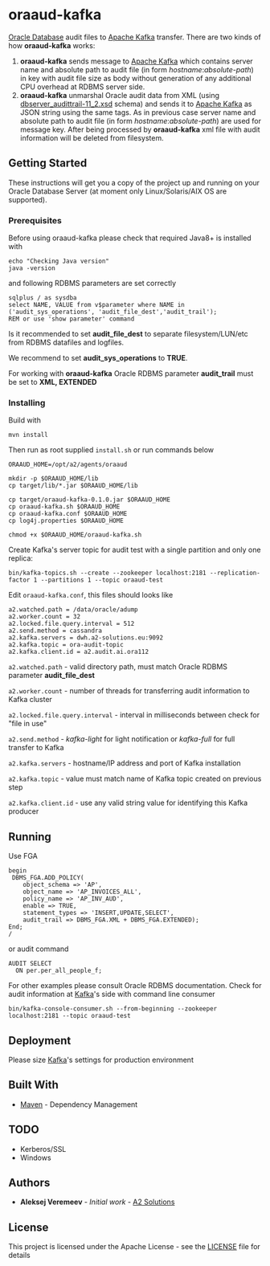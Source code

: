 # oraaud-kafka

[Oracle Database](https://www.oracle.com/database/index.html) audit files to [Apache Kafka](http://kafka.apache.org/) transfer. 
There are two kinds of how **oraaud-kafka** works:
1. **oraaud-kafka** sends message to [Apache Kafka](http://kafka.apache.org/) which contains server name and absolute path to audit file (in form _hostname_:_absolute-path_) in key with audit file size as body without generation of any additional CPU overhead at RDBMS server side.
2. **oraaud-kafka** unmarshal Oracle audit data from XML (using [dbserver_audittrail-11_2.xsd](http://www.oracle.com/webfolder/technetwork/oracleas/schema/dbserver_audittrail-11_2.xsd) schema) and sends it to [Apache Kafka](http://kafka.apache.org/) as JSON string using the same tags. As in previous case server name and absolute path to audit file (in form _hostname_:_absolute-path_) are used for message key. After being processed by **oraaud-kafka** xml file with audit information will be deleted from filesystem.

## Getting Started

These instructions will get you a copy of the project up and running on your Oracle Database Server (at moment only Linux/Solaris/AIX OS are supported).

### Prerequisites

Before using oraaud-kafka please check that required Java8+ is installed with

```
echo "Checking Java version"
java -version
```
and following RDBMS parameters are set correctly

```
sqlplus / as sysdba
select NAME, VALUE from v$parameter where NAME in ('audit_sys_operations', 'audit_file_dest','audit_trail');
REM or use 'show parameter' command
```
Is it recommended to set **audit_file_dest** to separate filesystem/LUN/etc from RDBMS datafiles and logfiles.

We recommend to set **audit_sys_operations** to  **TRUE**.

For working with **oraaud-kafka** Oracle RDBMS parameter **audit_trail** must be set to **XML, EXTENDED**


### Installing

Build with

```
mvn install
```
Then run as root supplied `install.sh` or run commands below

```
ORAAUD_HOME=/opt/a2/agents/oraaud

mkdir -p $ORAAUD_HOME/lib
cp target/lib/*.jar $ORAAUD_HOME/lib

cp target/oraaud-kafka-0.1.0.jar $ORAAUD_HOME
cp oraaud-kafka.sh $ORAAUD_HOME
cp oraaud-kafka.conf $ORAAUD_HOME
cp log4j.properties $ORAAUD_HOME

chmod +x $ORAAUD_HOME/oraaud-kafka.sh
```



Create Kafka's server topic for audit test with a single partition and only one replica: 

```
bin/kafka-topics.sh --create --zookeeper localhost:2181 --replication-factor 1 --partitions 1 --topic oraaud-test
```

Edit `oraaud-kafka.conf`, this files should looks like

```
a2.watched.path = /data/oracle/adump
a2.worker.count = 32
a2.locked.file.query.interval = 512
a2.send.method = cassandra
a2.kafka.servers = dwh.a2-solutions.eu:9092
a2.kafka.topic = ora-audit-topic
a2.kafka.client.id = a2.audit.ai.ora112

```
`a2.watched.path` - valid directory path, must match Oracle RDBMS parameter **audit_file_dest**

`a2.worker.count` - number of threads for transferring audit information to Kafka cluster

`a2.locked.file.query.interval` - interval in milliseconds between check for "file in use"

`a2.send.method` - *kafka-light* for light notification or *kafka-full* for full transfer to Kafka
 
`a2.kafka.servers` - hostname/IP address and port of Kafka installation

`a2.kafka.topic` - value must match name of Kafka topic created on previous step

`a2.kafka.client.id` - use any valid string value for identifying this Kafka producer


## Running 

Use FGA


```
begin
 DBMS_FGA.ADD_POLICY(
	object_schema => 'AP',
	object_name => 'AP_INVOICES_ALL',
	policy_name => 'AP_INV_AUD',
    enable => TRUE,
	statement_types => 'INSERT,UPDATE,SELECT',
	audit_trail => DBMS_FGA.XML + DBMS_FGA.EXTENDED);
End;
/
```
or audit command 

```
AUDIT SELECT
  ON per.per_all_people_f;
```
For other examples please consult Oracle RDBMS documentation. Check for audit information at [Kafka](http://kafka.apache.org/)'s side with command line consumer

```
bin/kafka-console-consumer.sh --from-beginning --zookeeper localhost:2181 --topic oraaud-test
```

## Deployment

Please size [Kafka](http://kafka.apache.org/)'s settings for production environment

## Built With

* [Maven](https://maven.apache.org/) - Dependency Management

## TODO
* Kerberos/SSL
* Windows

## Authors

* **Aleksej Veremeev** - *Initial work* - [A2 Solutions](http://a2-solutions.eu/)

## License

This project is licensed under the Apache License - see the [LICENSE](LICENSE) file for details

